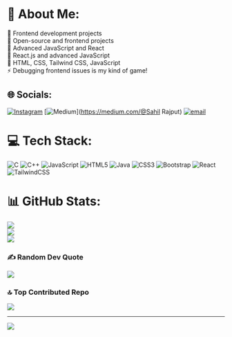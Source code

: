 # 💫 About Me:
🔭 Frontend development projects<br>👯 Open-source and frontend projects<br>🤝 Advanced JavaScript and React<br>🌱 React.js and advanced JavaScript<br>💬 HTML, CSS, Tailwind CSS, JavaScript<br>⚡ Debugging frontend issues is my kind of game!


## 🌐 Socials:
[![Instagram](https://img.shields.io/badge/Instagram-%23E4405F.svg?logo=Instagram&logoColor=white)](https://instagram.com/sahil_rajput.74) [![Medium](https://img.shields.io/badge/Medium-12100E?logo=medium&logoColor=white)](https://medium.com/@Sahil Rajput) [![email](https://img.shields.io/badge/Email-D14836?logo=gmail&logoColor=white)](mailto:karanrajput4580@gmail.com) 

# 💻 Tech Stack:
![C](https://img.shields.io/badge/c-%2300599C.svg?style=for-the-badge&logo=c&logoColor=white) ![C++](https://img.shields.io/badge/c++-%2300599C.svg?style=for-the-badge&logo=c%2B%2B&logoColor=white) ![JavaScript](https://img.shields.io/badge/javascript-%23323330.svg?style=for-the-badge&logo=javascript&logoColor=%23F7DF1E) ![HTML5](https://img.shields.io/badge/html5-%23E34F26.svg?style=for-the-badge&logo=html5&logoColor=white) ![Java](https://img.shields.io/badge/java-%23ED8B00.svg?style=for-the-badge&logo=openjdk&logoColor=white) ![CSS3](https://img.shields.io/badge/css3-%231572B6.svg?style=for-the-badge&logo=css3&logoColor=white) ![Bootstrap](https://img.shields.io/badge/bootstrap-%238511FA.svg?style=for-the-badge&logo=bootstrap&logoColor=white) ![React](https://img.shields.io/badge/react-%2320232a.svg?style=for-the-badge&logo=react&logoColor=%2361DAFB) ![TailwindCSS](https://img.shields.io/badge/tailwindcss-%2338B2AC.svg?style=for-the-badge&logo=tailwind-css&logoColor=white)
# 📊 GitHub Stats:
![](https://github-readme-stats.vercel.app/api?username=SahilRajput47&theme=one_dark_pro&hide_border=false&include_all_commits=true&count_private=true)<br/>
![](https://github-readme-streak-stats.herokuapp.com/?user=SahilRajput47&theme=one_dark_pro&hide_border=false)<br/>
![](https://github-readme-stats.vercel.app/api/top-langs/?username=SahilRajput47&theme=one_dark_pro&hide_border=false&include_all_commits=true&count_private=true&layout=compact)

### ✍️ Random Dev Quote
![](https://quotes-github-readme.vercel.app/api?type=horizontal&theme=radical)

### 🔝 Top Contributed Repo
![](https://github-contributor-stats.vercel.app/api?username=SahilRajput47&limit=5&theme=one_dark_pro&combine_all_yearly_contributions=true)

---
[![](https://visitcount.itsvg.in/api?id=SahilRajput47&icon=0&color=0)](https://visitcount.itsvg.in)

<!-- Proudly created with GPRM ( https://gprm.itsvg.in ) -->
